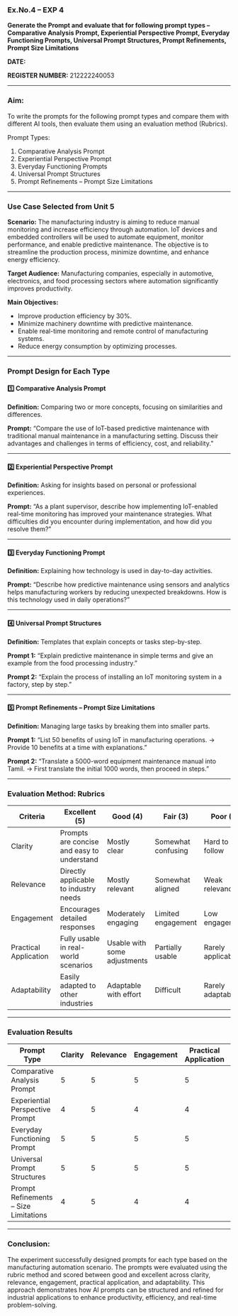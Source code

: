 

### **Ex.No.4 – EXP 4**

**Generate the Prompt and evaluate that for following prompt types – Comparative Analysis Prompt, Experiential Perspective Prompt, Everyday Functioning Prompts, Universal Prompt Structures, Prompt Refinements, Prompt Size Limitations**

**DATE:** 

**REGISTER NUMBER:** 212222240053

---

### **Aim:**

To write the prompts for the following prompt types and compare them with different AI tools, then evaluate them using an evaluation method (Rubrics).

Prompt Types:

1. Comparative Analysis Prompt
2. Experiential Perspective Prompt
3. Everyday Functioning Prompts
4. Universal Prompt Structures
5. Prompt Refinements – Prompt Size Limitations

---

### **Use Case Selected from Unit 5**

**Scenario:**
The manufacturing industry is aiming to reduce manual monitoring and increase efficiency through automation. IoT devices and embedded controllers will be used to automate equipment, monitor performance, and enable predictive maintenance. The objective is to streamline the production process, minimize downtime, and enhance energy efficiency.

**Target Audience:**
Manufacturing companies, especially in automotive, electronics, and food processing sectors where automation significantly improves productivity.

**Main Objectives:**

* Improve production efficiency by 30%.
* Minimize machinery downtime with predictive maintenance.
* Enable real-time monitoring and remote control of manufacturing systems.
* Reduce energy consumption by optimizing processes.

---

### **Prompt Design for Each Type**

#### 1️⃣ **Comparative Analysis Prompt**

**Definition:** Comparing two or more concepts, focusing on similarities and differences.

**Prompt:**
“Compare the use of IoT-based predictive maintenance with traditional manual maintenance in a manufacturing setting. Discuss their advantages and challenges in terms of efficiency, cost, and reliability.”

---

#### 2️⃣ **Experiential Perspective Prompt**

**Definition:** Asking for insights based on personal or professional experiences.

**Prompt:**
“As a plant supervisor, describe how implementing IoT-enabled real-time monitoring has improved your maintenance strategies. What difficulties did you encounter during implementation, and how did you resolve them?”

---

#### 3️⃣ **Everyday Functioning Prompt**

**Definition:** Explaining how technology is used in day-to-day activities.

**Prompt:**
“Describe how predictive maintenance using sensors and analytics helps manufacturing workers by reducing unexpected breakdowns. How is this technology used in daily operations?”

---

#### 4️⃣ **Universal Prompt Structures**

**Definition:** Templates that explain concepts or tasks step-by-step.

**Prompt 1:**
“Explain predictive maintenance in simple terms and give an example from the food processing industry.”

**Prompt 2:**
“Explain the process of installing an IoT monitoring system in a factory, step by step.”

---

#### 5️⃣ **Prompt Refinements – Prompt Size Limitations**

**Definition:** Managing large tasks by breaking them into smaller parts.

**Prompt 1:**
“List 50 benefits of using IoT in manufacturing operations. → Provide 10 benefits at a time with explanations.”

**Prompt 2:**
“Translate a 5000-word equipment maintenance manual into Tamil. → First translate the initial 1000 words, then proceed in steps.”

---

### **Evaluation Method: Rubrics**

| Criteria              | Excellent (5)                              | Good (4)                     | Fair (3)           | Poor (2)          | Very Poor (1)     |
| --------------------- | ------------------------------------------ | ---------------------------- | ------------------ | ----------------- | ----------------- |
| Clarity               | Prompts are concise and easy to understand | Mostly clear                 | Somewhat confusing | Hard to follow    | Very unclear      |
| Relevance             | Directly applicable to industry needs      | Mostly relevant              | Somewhat aligned   | Weak relevance    | Irrelevant        |
| Engagement            | Encourages detailed responses              | Moderately engaging          | Limited engagement | Low engagement    | Not engaging      |
| Practical Application | Fully usable in real-world scenarios       | Usable with some adjustments | Partially usable   | Rarely applicable | Not applicable    |
| Adaptability          | Easily adapted to other industries         | Adaptable with effort        | Difficult          | Rarely adaptable  | Cannot be adapted |

---

### **Evaluation Results**

| Prompt Type                           | Clarity | Relevance | Engagement | Practical Application | Adaptability |
| ------------------------------------- | ------- | --------- | ---------- | --------------------- | ------------ |
| Comparative Analysis Prompt           | 5       | 5         | 5          | 5                     | 5            |
| Experiential Perspective Prompt       | 4       | 5         | 4          | 4                     | 4            |
| Everyday Functioning Prompt           | 5       | 5         | 5          | 5                     | 5            |
| Universal Prompt Structures           | 5       | 5         | 5          | 5                     | 5            |
| Prompt Refinements – Size Limitations | 4       | 5         | 4          | 4                     | 4            |

---

### **Conclusion:**

The experiment successfully designed prompts for each type based on the manufacturing automation scenario. The prompts were evaluated using the rubric method and scored between good and excellent across clarity, relevance, engagement, practical application, and adaptability. This approach demonstrates how AI prompts can be structured and refined for industrial applications to enhance productivity, efficiency, and real-time problem-solving.

